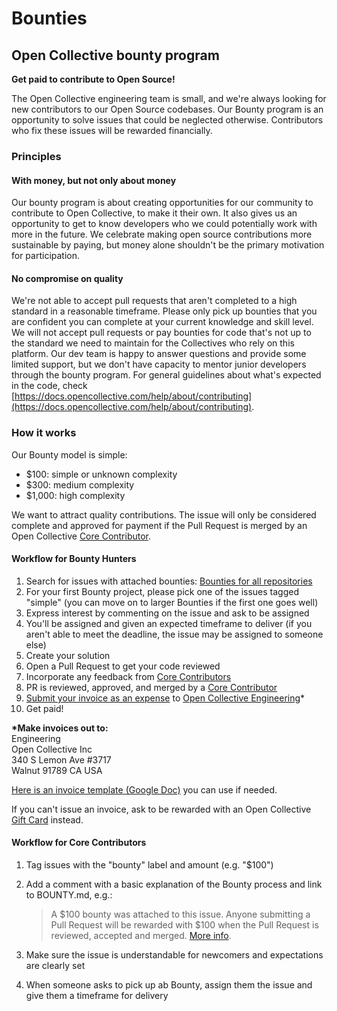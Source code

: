 # Bounties

## Open Collective bounty program

**Get paid to contribute to Open Source!**

The Open Collective engineering team is small, and we're always looking for new contributors to our Open Source codebases. Our Bounty program is an opportunity to solve issues that could be neglected otherwise. Contributors who fix these issues will be rewarded financially.

### **Principles**

#### With money, but not only about money

Our bounty program is about creating opportunities for our community to contribute to Open Collective, to make it their own. It also gives us an opportunity to get to know developers who we could potentially work with more in the future. We celebrate making open source contributions more sustainable by paying, but money alone shouldn't be the primary motivation for participation.

#### No compromise on quality

We're not able to accept pull requests that aren't completed to a high standard in a reasonable timeframe. Please only pick up bounties that you are confident you can complete at your current knowledge and skill level. We will not accept pull requests or pay bounties for code that's not up to the standard we need to maintain for the Collectives who rely on this platform. Our dev team is happy to answer questions and provide some limited support, but we don't have capacity to mentor junior developers through the bounty program. For general guidelines about what's expected in the code, check [https://docs.opencollective.com/help/about/contributing](https://docs.opencollective.com/help/about/contributing).

### How it works

Our Bounty model is simple:

* $100: simple or unknown complexity
* $300: medium complexity
* $1,000: high complexity

We want to attract quality contributions. The issue will only be considered complete and approved for payment if the Pull Request is merged by an Open Collective [Core Contributor](https://github.com/orgs/opencollective/teams/core-contributors).

#### Workflow for Bounty Hunters

1. Search for issues with attached bounties: [Bounties for all repositories](https://github.com/opencollective/opencollective/issues?utf8=✓&q=is%3Aissue+is%3Aopen+label%3Abounty)
2. For your first Bounty project, please pick one of the issues tagged "simple" \(you can move on to larger Bounties if the first one goes well\)
3. Express interest by commenting on the issue and ask to be assigned
4. You'll be assigned and given an expected timeframe to deliver \(if you aren't able to meet the deadline, the issue may be assigned to someone else\)
5. Create your solution
6. Open a Pull Request to get your code reviewed
7. Incorporate any feedback from [Core Contributors](https://github.com/orgs/opencollective/teams/core-contributors)
8. PR is reviewed, approved, and merged by a [Core Contributor](https://github.com/orgs/opencollective/teams/core-contributors)
9. [Submit your invoice as an expense](../expenses/submitting-expenses.md) to [Open Collective Engineering](https://opencollective.com/engineering)\*
10. Get paid!

**\*Make invoices out to:**  
Engineering  
Open Collective Inc  
340 S Lemon Ave \#3717  
Walnut 91789 CA USA

[Here is an invoice template \(Google Doc\)](https://docs.google.com/document/d/1IPxQ7uYsbmZM_HOZZiN0z09xxOcPPQn_sSwXZRV3MPM/copy) you can use if needed.

If you can't issue an invoice, ask to be rewarded with an Open Collective [Gift Card](../backers-and-sponsors/gift-cards.md) instead.

#### Workflow for Core Contributors

1. Tag issues with the "bounty" label and amount \(e.g. "$100"\)
2. Add a comment with a basic explanation of the Bounty process and link to BOUNTY.md, e.g.:

   > A $100 bounty was attached to this issue. Anyone submitting a Pull Request will be rewarded with $100 when the Pull Request is reviewed, accepted and merged. [More info](https://github.com/opencollective/documentation/tree/77e43efbc6aec78bd046c0cb4e5b1f9b93b98cb0/developers/BOUNTY.md).

3. Make sure the issue is understandable for newcomers and expectations are clearly set
4. When someone asks to pick up ab Bounty, assign them the issue and give them a timeframe for delivery

